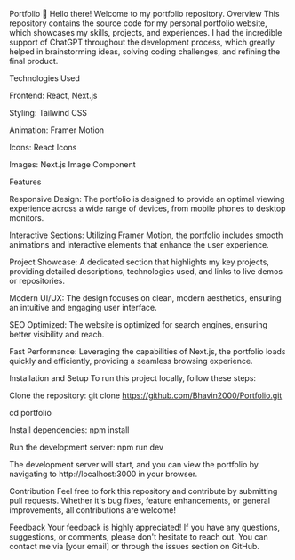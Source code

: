 Portfolio 👋
Hello there! Welcome to my portfolio repository.
Overview
This repository contains the source code for my personal portfolio website, which showcases my skills, projects, and experiences. I had the incredible support of ChatGPT throughout the development process, which greatly helped in brainstorming ideas, solving coding challenges, and refining the final product.

Technologies Used

Frontend: React, Next.js

Styling: Tailwind CSS

Animation: Framer Motion

Icons: React Icons

Images: Next.js Image Component


Features

Responsive Design: The portfolio is designed to provide an optimal viewing experience across a wide range of devices, from mobile phones to desktop monitors.

Interactive Sections: Utilizing Framer Motion, the portfolio includes smooth animations and interactive elements that enhance the user experience.

Project Showcase: A dedicated section that highlights my key projects, providing detailed descriptions, technologies used, and links to live demos or repositories.

Modern UI/UX: The design focuses on clean, modern aesthetics, ensuring an intuitive and engaging user interface.

SEO Optimized: The website is optimized for search engines, ensuring better visibility and reach.

Fast Performance: Leveraging the capabilities of Next.js, the portfolio loads quickly and efficiently, providing a seamless browsing experience.



Installation and Setup
To run this project locally, follow these steps:

Clone the repository:
git clone https://github.com/Bhavin2000/Portfolio.git

cd portfolio


Install dependencies:
npm install


Run the development server:
npm run dev

The development server will start, and you can view the portfolio by navigating to http://localhost:3000 in your browser.

Contribution
Feel free to fork this repository and contribute by submitting pull requests. Whether it's bug fixes, feature enhancements, or general improvements, all contributions are welcome!

Feedback
Your feedback is highly appreciated! If you have any questions, suggestions, or comments, please don't hesitate to reach out. You can contact me via [your email] or through the issues section on GitHub.

